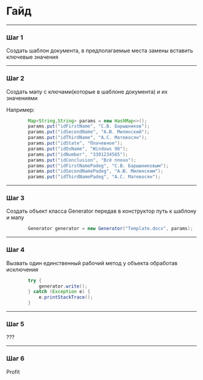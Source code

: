# Гайд

---

### Шаг 1
Создать шаблон документа, в предполагаемые места замены вставить ключевые значения

---

### Шаг 2

Создать мапу с ключами(которые в шаблоне документа) и их значениями

Например:
```java
        Map<String,String> params = new HashMap<>();
        params.put("idFirstName", "С.В. Барышников");
        params.put("idSecondName", "А.Ю. Милинский");
        params.put("idThirdName", "А.С. Матевосян");
        params.put("idState", "Плачевное");
        params.put("idOsName", "Windows 98");
        params.put("idNumber", "3301234565");
        params.put("idConclusion", "Всё плохо");
        params.put("idFirstNamePadeg", "С.В. Барышниковым");
        params.put("idSecondNamePadeg", "А.Ю. Милинским");
        params.put("idThirdNamePadeg", "А.С. Матевосян");
```

---

### Шаг 3

Создать объект класса Generator передав в конструктор путь к шаблону и мапу

```java
        Generator generator = new Generator("Template.docx", params);
```

---

### Шаг 4

Вызвать один единственный рабочий метод у объекта обработав исключения

```java
        try {
            generator.write();
        } catch (Exception e) {
            e.printStackTrace();
        }
```

---

### Шаг 5

???

---

### Шаг 6

Profit